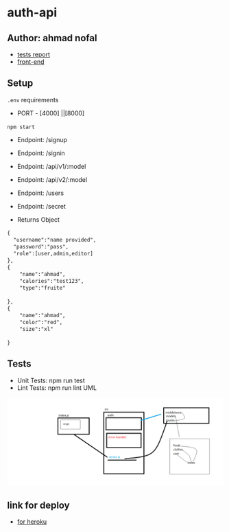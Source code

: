 # auth-api

## Author: ahmad nofal
- [tests report](https://github.com/abu-nofal/auth-api/actions)
- [front-end]()
## Setup
`.env` requirements
- PORT - [4000] ||[8000]

`npm start`
- Endpoint: /signup
- Endpoint: /signin
- Endpoint: /api/v1/:model
- Endpoint: /api/v2/:model
- Endpoint: /users
- Endpoint: /secret


- Returns Object

```
{
  "username":"name provided",
  "password":"pass",
  "role":[user,admin,editor]
},
{
    "name":"ahmad",
    "calories":"test123",
    "type":"fruite"

},
{
    "name":"ahmad",
    "color":"red",
    "size":"xl"

}
```
## Tests
- Unit Tests: npm run test
- Lint Tests: npm run lint
UML

![](./imges/lab08.png)


## link for deploy 

- [for heroku](https://basic-auth-n.herokuapp.com/)